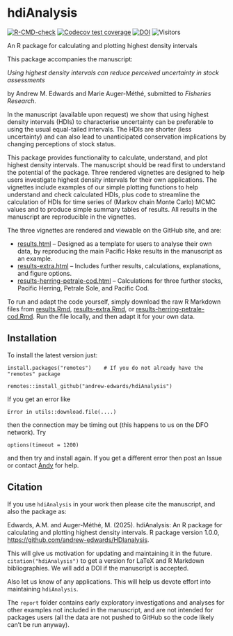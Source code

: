 
<!-- README.md is generated from README.Rmd. Please edit that file.
Build with

# load_all()
rmarkdown::render("README.Rmd")

which builds the .html that can be viewed locally (but isn't pushed to GitHub;
GitHub uses README.md to make the page you see on GitHub). See pacea if want to
save figures.
-->

# hdiAnalysis

<!-- badges: start -->

[![R-CMD-check](https://github.com/andrew-edwards/hdiAnalysis/actions/workflows/R-CMD-check.yaml/badge.svg)](https://github.com/andrew-edwards/hdiAnalysis/actions/workflows/R-CMD-check.yaml)
[![Codecov test
coverage](https://codecov.io/gh/andrew-edwards/hdiAnalysis/branch/main/graph/badge.svg)](https://app.codecov.io/gh/andrew-edwards/hdiAnalysis?branch=main)
[![DOI](https://zenodo.org/badge/781686083.svg)](https://doi.org/10.5281/zenodo.14969069)
![Visitors](https://api.visitorbadge.io/api/visitors?path=https%3A%2F%2Fgithub.com%2Fandrew-edwards%2FhdiAnalysis&label=VISITORS&countColor=%23263759&style=flat&labelStyle=lower)
<!-- badges: end -->

An R package for calculating and plotting highest density intervals

This package accompanies the manuscript:

*Using highest density intervals can reduce perceived uncertainty in
stock assessments*

by Andrew M. Edwards and Marie Auger-Méthé, submitted to *Fisheries
Research*.

In the manuscript (available upon request) we show that using highest
density intervals (HDIs) to characterise uncertainty can be preferable
to using the usual equal-tailed intervals. The HDIs are shorter (less
uncertainty) and can also lead to unanticipated conservation
implications by changing perceptions of stock status.

This package provides functionality to calculate, understand, and plot
highest density intervals. The manuscript should be read first to
understand the potential of the package. Three rendered vignettes are
designed to help users investigate highest density intervals for their
own applications. The vignettes include examples of our simple plotting
functions to help understand and check calculated HDIs, plus code to
streamline the calculation of HDIs for time series of (Markov chain
Monte Carlo) MCMC values and to produce simple summary tables of
results. All results in the manuscript are reproducible in the
vignettes.

The three vignettes are rendered and viewable on the GitHub site, and
are:

-   [results.html](http://htmlpreview.github.io/?https://github.com/andrew-edwards/hdiAnalysis/blob/main/vignettes/results.html)
    – Designed as a template for users to analyse their own data, by
    reproducing the main Pacific Hake results in the manuscript as an
    example.
-   [results-extra.html](http://htmlpreview.github.io/?https://github.com/andrew-edwards/hdiAnalysis/blob/main/vignettes/results-extra.html)
    – Includes further results, calculations, explanations, and figure
    options.
-   [results-herring-petrale-cod.html](http://htmlpreview.github.io/?https://github.com/andrew-edwards/hdiAnalysis/blob/main/vignettes/results-herring-petrale-cod.html)
    – Calculations for three further stocks, Pacific Herring, Petrale
    Sole, and Pacific Cod.

To run and adapt the code yourself, simply download the raw R Markdown
files from
[results.Rmd](https://github.com/andrew-edwards/hdiAnalysis/blob/main/vignettes/results.Rmd),
[results-extra.Rmd](https://github.com/andrew-edwards/hdiAnalysis/blob/main/vignettes/results-extra.Rmd),
or
[results-herring-petrale-cod.Rmd](https://github.com/andrew-edwards/hdiAnalysis/blob/main/vignettes/results-herring-petrale-cod.Rmd).
Run the file locally, and then adapt it for your own data.

## Installation

To install the latest version just:

    install.packages("remotes")    # If you do not already have the "remotes" package

    remotes::install_github("andrew-edwards/hdiAnalysis")

If you get an error like

    Error in utils::download.file(....)

then the connection may be timing out (this happens to us on the DFO
network). Try

    options(timeout = 1200)

and then try and install again. If you get a different error then post
an Issue or contact
<a href="mailto:andrew.edwards@dfo-mpo.gc.ca">Andy</a> for help.

## Citation

If you use `hdiAnalysis` in your work then please cite the manuscript,
and also the package as:

Edwards, A.M. and Auger-Méthé, M. (2025). hdiAnalysis: An R package for
calculating and plotting highest density intervals. R package version
1.0.0, <https://github.com/andrew-edwards/HDIanalysis>.

This will give us motivation for updating and maintaining it in the
future. `citation("hdiAnalysis")` to get a version for LaTeX and R
Markdown bibliographies. We will add a DOI if the manuscript is
accepted.
<!-- Although the DOI badge at the top of this page ends in ...805,
the ...804 DOI is preferable because that will not change with any future
updates to the GitHub tag. So ...804 seems simpler and more consistent to use -->
<!-- (thanks!). -->

Also let us know of any applications. This will help us devote effort
into maintaining `hdiAnalysis`.

The `report` folder contains early exploratory investigations and
analyses for other examples not included in the manuscript, and are not
intended for packages users (all the data are not pushed to GitHub so
the code likely can’t be run anyway).
